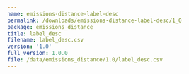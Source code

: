```yaml
---
name: emissions-distance-label-desc
permalink: /downloads/emissions-distance-label-desc/1_0
package: emissions_distance
title: label_desc
filename: label_desc.csv
version: '1.0'
full_version: 1.0.0
file: /data/emissions_distance/1.0/label_desc.csv
---
```

